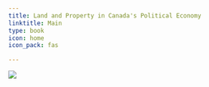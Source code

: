 ```yaml
---
title: Land and Property in Canada's Political Economy
linktitle: Main
type: book 
icon: home
icon_pack: fas

---
```


![](/media/acorn.jpg)

